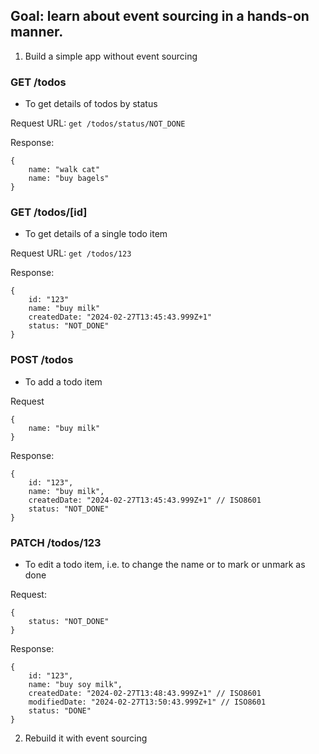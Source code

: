 ## Goal: learn about event sourcing in a hands-on manner.

1. Build a simple app without event sourcing

### GET /todos
- To get details of todos by status 

Request URL: `get /todos/status/NOT_DONE`

Response:
```
{
    name: "walk cat"
    name: "buy bagels"
}

```

### GET /todos/[id]
- To get details of a single todo item 

Request URL: `get /todos/123`

Response:
```
{
    id: "123"
    name: "buy milk"
    createdDate: "2024-02-27T13:45:43.999Z+1"
    status: "NOT_DONE"
}

```

### POST /todos
- To add a todo item 

Request
```
{
    name: "buy milk"
}
```
Response:
```
{
    id: "123",
    name: "buy milk",
    createdDate: "2024-02-27T13:45:43.999Z+1" // ISO8601
    status: "NOT_DONE"
}
```

### PATCH /todos/123
- To edit a todo item, i.e. to change the name or to mark or unmark as done

Request:
```
{
    status: "NOT_DONE"
}
```
Response:
```
{
    id: "123",
    name: "buy soy milk",
    createdDate: "2024-02-27T13:48:43.999Z+1" // ISO8601
    modifiedDate: "2024-02-27T13:50:43.999Z+1" // ISO8601
    status: "DONE"
}
```




2. Rebuild it with event sourcing